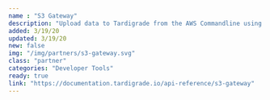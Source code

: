 ```yaml
---
name : "S3 Gateway"
description: "Upload data to Tardigrade from the AWS Commandline using a Gateway"
added: 3/19/20
updated: 3/19/20
new: false
img: "/img/partners/s3-gateway.svg"
class: "partner"
categories: "Developer Tools"
ready: true
link: "https://documentation.tardigrade.io/api-reference/s3-gateway"
---
```

